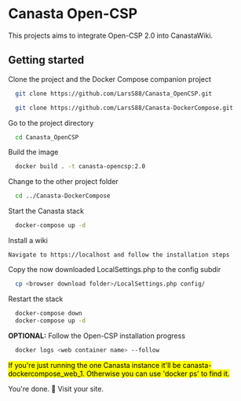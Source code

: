   
# Canasta Open-CSP
This projects aims to integrate Open-CSP 2.0 into CanastaWiki.  

## Getting started

Clone the project and the Docker Compose companion project

~~~bash  
  git clone https://github.com/LarsS88/Canasta_OpenCSP.git
~~~

~~~bash  
  git clone https://github.com/LarsS88/Canasta-DockerCompose.git
~~~

Go to the project directory  

~~~bash  
  cd Canasta_OpenCSP
~~~

Build the image  

~~~bash  
  docker build . -t canasta-opencsp:2.0
~~~

Change to the other project folder  

~~~bash  
  cd ../Canasta-DockerCompose
~~~

Start the Canasta stack

~~~bash  
  docker-compose up -d
~~~

Install a wiki

`Navigate to https://localhost and follow the installation steps`

Copy the now downloaded LocalSettings.php to the config subdir

~~~bash  
  cp <browser download folder>/LocalSettings.php config/
~~~

Restart the stack

~~~bash  
  docker-compose down
  docker-compose up -d
~~~

**OPTIONAL:**
Follow the Open-CSP installation progress

~~~bash  
  docker logs <web container name> --follow
~~~
<mark>If you're just running the one Canasta instance it'll be canasta-dockercompose_web_1. Otherwise you can use 'docker ps' to find it.</mark>

You're done. 🥳
Visit your site.
